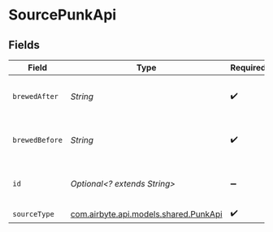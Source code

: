 # SourcePunkApi


## Fields

| Field                                                                   | Type                                                                    | Required                                                                | Description                                                             | Example                                                                 |
| ----------------------------------------------------------------------- | ----------------------------------------------------------------------- | ----------------------------------------------------------------------- | ----------------------------------------------------------------------- | ----------------------------------------------------------------------- |
| `brewedAfter`                                                           | *String*                                                                | :heavy_check_mark:                                                      | To extract specific data with Unique ID                                 | MM-YYYY                                                                 |
| `brewedBefore`                                                          | *String*                                                                | :heavy_check_mark:                                                      | To extract specific data with Unique ID                                 | MM-YYYY                                                                 |
| `id`                                                                    | *Optional<? extends String>*                                            | :heavy_minus_sign:                                                      | To extract specific data with Unique ID                                 | 1                                                                       |
| `sourceType`                                                            | [com.airbyte.api.models.shared.PunkApi](../../models/shared/PunkApi.md) | :heavy_check_mark:                                                      | N/A                                                                     |                                                                         |